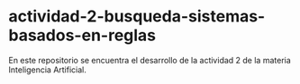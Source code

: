 # actividad-2-busqueda-sistemas-basados-en-reglas
En este repositorio se encuentra el desarrollo de la actividad 2 de la materia Inteligencia Artificial. 

